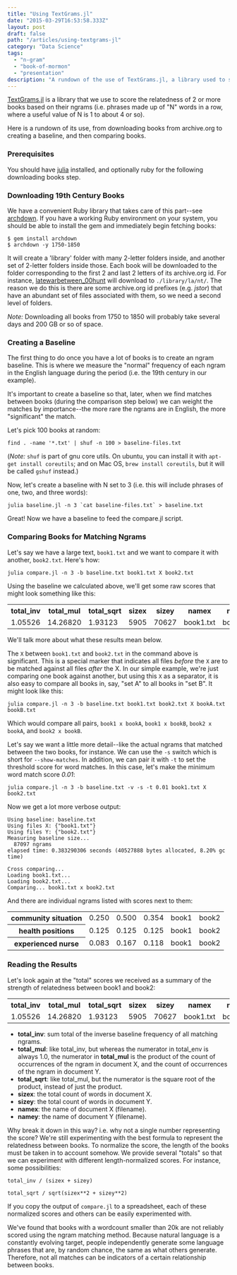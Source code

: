 ```yaml
---
title: "Using TextGrams.jl"
date: "2015-03-29T16:53:58.333Z"
layout: post
draft: false
path: "/articles/using-textgrams-jl"
category: "Data Science"
tags:
  - "n-gram"
  - "book-of-mormon"
  - "presentation"
description: "A rundown of the use of TextGrams.jl, a library used to score the relatedness of 2 or more books based on the similarity of their ngrams."
---
```


[TextGrams.jl](https://github.com/wordtreefoundation/TextGrams.jl) is a library that we use to score the relatedness of 2 or more books based on their ngrams (i.e. phrases made up of "N" words in a row, where a useful value of N is 1 to about 4 or so).

Here is a rundown of its use, from downloading books from archive.org to creating a baseline, and then comparing books.

### Prerequisites
You should have [julia](http://julialang.org/downloads/) installed, and optionally ruby for the following downloading books step.

### Downloading 19th Century Books

We have a convenient Ruby library that takes care of this part--see [archdown](https://github.com/wordtreefoundation/archdown). If you have a working Ruby environment on your system, you should be able to install the gem and immediately begin fetching books:

```language-bash
$ gem install archdown
$ archdown -y 1750-1850
```

It will create a 'library' folder with many 2-letter folders inside, and another set of 2-letter folders inside those. Each book will be downloaded to the folder corresponding to the first 2 and last 2 letters of its archive.org id. For instance, [latewarbetween_00hunt](https://archive.org/details/latewarbetween_00hunt) will download to `./library/la/nt/`. The reason we do this is there are some archive.org id prefixes (e.g. *jstor*) that have an abundant set of files associated with them, so we need a second level of folders.

*Note:* Downloading all books from 1750 to 1850 will probably take several days and 200 GB or so of space.

### Creating a Baseline

The first thing to do once you have a lot of books is to create an ngram baseline. This is where we measure the "normal" frequency of each ngram in the English language during the period (i.e. the 19th century in our example).

It's important to create a baseline so that, later, when we find matches between books (during the comparison step below) we can weight the matches by importance--the more rare the ngrams are in English, the more "significant" the match.

Let's pick 100 books at random:
```language-bash
find . -name '*.txt' | shuf -n 100 > baseline-files.txt
```
(*Note:* `shuf` is part of gnu core utils. On ubuntu, you can install it with `apt-get install coreutils`; and on Mac OS, `brew install coreutils`, but it will be called `gshuf` instead.)

Now, let's create a baseline with N set to 3 (i.e. this will include phrases of one, two, and three words):
```language-bash
julia baseline.jl -n 3 `cat baseline-files.txt` > baseline.txt
```

Great! Now we have a baseline to feed the compare.jl script.

### Comparing Books for Matching Ngrams

Let's say we have a large text, `book1.txt` and we want to compare it with another, `book2.txt`. Here's how:

```language-bash
julia compare.jl -n 3 -b baseline.txt book1.txt X book2.txt
```

Using the baseline we calculated above, we'll get some raw scores that might look something like this:
<table><tr><th>total_inv</th><th>total_mul</th><th>total_sqrt</th><th>sizex</th><th>sizey</th><th>namex</th><th>namey</th></tr>
<tr><td>1.05526</td><td>14.26820</td><td>1.93123</td><td>5905</td><td>70627</td><td>book1.txt</td><td>book2.txt</td></tr>
</table>

We'll talk more about what these results mean below.

The `X` between `book1.txt` and `book2.txt` in the command above is significant. This is a special marker that indicates all files *before* the `X` are to be matched against all files *after* the X. In our simple example, we're just comparing one book against another, but using this `X` as a separator, it is also easy to compare all books in, say, "set A" to all books in "set B". It might look like this:

```language-bash
julia compare.jl -n 3 -b baseline.txt book1.txt book2.txt X bookA.txt bookB.txt
```

Which would compare all pairs, `book1 x bookA`, `book1 x bookB`, `book2 x bookA`, and `book2 x bookB`.

Let's say we want a little more detail--like the actual ngrams that matched between the two books, for instance. We can use the `-s` switch which is short for `--show-matches`. In addition, we can pair it with `-t` to set the threshold score for word matches. In this case, let's make the minimum word match score *0.01*:

```language-bash
julia compare.jl -n 3 -b baseline.txt -v -s -t 0.01 book1.txt X book2.txt
```

Now we get a lot more verbose output:

```
Using baseline: baseline.txt
Using files X: {"book1.txt"}
Using files Y: {"book2.txt"}
Measuring baseline size...
  87097 ngrams
elapsed time: 0.383290306 seconds (40527888 bytes allocated, 8.20% gc time)

Cross comparing...
Loading book1.txt...
Loading book2.txt...
Comparing... book1.txt x book2.txt
```

And there are individual ngrams listed with scores next to them:
<table>
<tr><th>community situation</th><td>0.250</td><td>0.500</td><td>0.354</td><td>book1</td><td>book2</td></tr>
<tr><th>health positions</th><td>0.125</td><td>0.125</td><td>0.125</td><td>book1</td><td>book2</td></tr>
<tr><th>experienced nurse</th><td>0.083</td><td>0.167</td><td>0.118</td><td>book1</td><td>book2</td></tr>
</table>

### Reading the Results

Let's look again at the "total" scores we received as a summary of the strength of relatedness between book1 and book2:
<table><tr><th>total_inv</th><th>total_mul</th><th>total_sqrt</th><th>sizex</th><th>sizey</th><th>namex</th><th>namey</th></tr>
<tr><td>1.05526</td><td>14.26820</td><td>1.93123</td><td>5905</td><td>70627</td><td>book1.txt</td><td>book2.txt</td></tr>
</table>

- __total\_inv__: sum total of the inverse baseline frequency of all matching ngrams.
- __total\_mul__: like total\_inv, but whereas the numerator in total\_env is always 1.0, the numerator in **total_mul** is the product of the count of occurrences of the ngram in document X, and the count of occurrences of the ngram in document Y.
- __total\_sqrt__: like total\_mul, but the numerator is the square root of the product, instead of just the product.
- **sizex**: the total count of words in document X.
- **sizey**: the total count of words in document Y.
- **namex**: the name of document X (filename).
- **namey**: the name of document Y (filename).

Why break it down in this way? i.e. why not a single number representing the score? We're still experimenting with the best formula to represent the relatedness between books. To normalize the score, the length of the books must be taken in to account somehow. We provide several "totals" so that we can experiment with different length-normalized scores. For instance, some possibilities:

`total_inv / (sizex + sizey)`

`total_sqrt / sqrt(sizex**2 + sizey**2)`

If you copy the output of `compare.jl` to a spreadsheet, each of these normalized scores and others can be easily experimented with.

We've found that books with a wordcount smaller than 20k are not reliably scored using the ngram matching method. Because natural language is a constantly evolving target, people independently generate some language phrases that are, by random chance, the same as what others generate. Therefore, not all matches can be indicators of a certain relationship between books.

